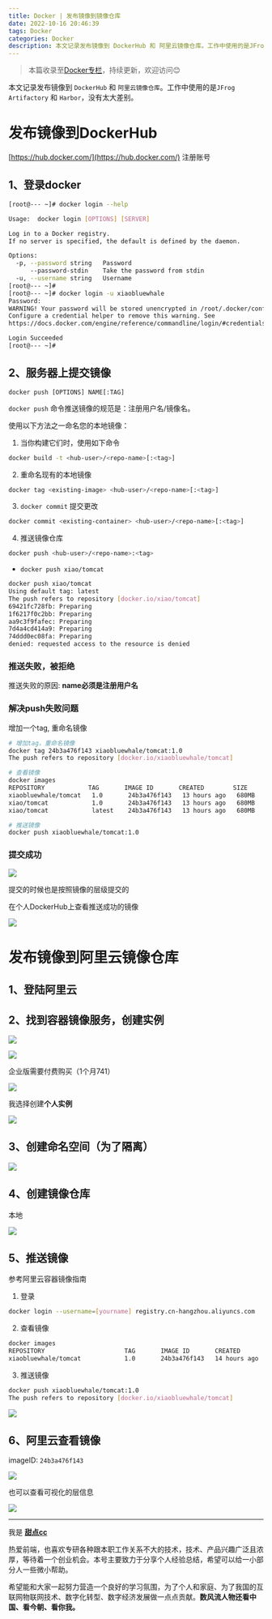 ```yaml
---
title: Docker | 发布镜像到镜像仓库
date: 2022-10-16 20:46:39
tags: Docker
categories: Docker
description: 本文记录发布镜像到 DockerHub 和 阿里云镜像仓库。工作中使用的是JFrog Artifactory 和 Harbor，没有太大差别。
---
```


> 本篇收录至[Docker专栏](https://blog.i-xiao.space/categories/Docker/)，持续更新，欢迎访问😊

本文记录发布镜像到 `DockerHub` 和 `阿里云镜像仓库`。工作中使用的是`JFrog Artifactory` 和 `Harbor`，没有太大差别。

# 发布镜像到DockerHub
[https://hub.docker.com/](https://hub.docker.com/) 注册账号

## 1、登录docker

```bash
[root@--- ~]# docker login --help

Usage:  docker login [OPTIONS] [SERVER]

Log in to a Docker registry.
If no server is specified, the default is defined by the daemon.

Options:
  -p, --password string   Password
      --password-stdin    Take the password from stdin
  -u, --username string   Username
[root@--- ~]#
[root@--- ~]# docker login -u xiaobluewhale
Password:
WARNING! Your password will be stored unencrypted in /root/.docker/config.json.
Configure a credential helper to remove this warning. See
https://docs.docker.com/engine/reference/commandline/login/#credentials-store

Login Succeeded
[root@--- ~]#
```

## 2、服务器上提交镜像

`docker push [OPTIONS] NAME[:TAG]`

`docker push` 命令推送镜像的规范是：注册用户名/镜像名。

使用以下方法之一命名您的本地镜像：

1. 当你构建它们时，使用如下命令

```bash
docker build -t <hub-user>/<repo-name>[:<tag>]
```

2. 重命名现有的本地镜像

```bash
docker tag <existing-image> <hub-user>/<repo-name>[:<tag>]
```

3. `docker commit` 提交更改

```bash
docker commit <existing-container> <hub-user>/<repo-name>[:<tag>]
```

4. 推送镜像仓库

```bash
docker push <hub-user>/<repo-name>:<tag>
```

- `docker push xiao/tomcat`

```bash
docker push xiao/tomcat
Using default tag: latest
The push refers to repository [docker.io/xiao/tomcat]
69421fc728fb: Preparing
1f6217f0c2bb: Preparing
aa9c3f9fafec: Preparing
7d4a4cd414a9: Preparing
74ddd0ec08fa: Preparing
denied: requested access to the resource is denied
```

### 推送失败，被拒绝

推送失败的原因: **name必须是注册用户名**

### 解决push失败问题

增加一个tag, 重命名镜像

```bash
# 增加tag，重命名镜像
docker tag 24b3a476f143 xiaobluewhale/tomcat:1.0
The push refers to repository [docker.io/xiaobluewhale/tomcat]

# 查看镜像
docker images
REPOSITORY            TAG       IMAGE ID       CREATED        SIZE
xiaobluewhale/tomcat   1.0       24b3a476f143   13 hours ago   680MB
xiao/tomcat            1.0       24b3a476f143   13 hours ago   680MB
xiao/tomcat            latest    24b3a476f143   13 hours ago   680MB

# 推送镜像
docker push xiaobluewhale/tomcat:1.0
```

### 提交成功

![](https://pic1.imgdb.cn/item/634c984c16f2c2beb145f7bc.jpg)

提交的时候也是按照镜像的层级提交的

在个人DockerHub上查看推送成功的镜像

![](https://pic1.imgdb.cn/item/634c985b16f2c2beb14602fd.jpg)

# 发布镜像到阿里云镜像仓库

## 1、登陆阿里云

## 2、找到容器镜像服务，创建实例

![](https://pic1.imgdb.cn/item/634c986916f2c2beb1460b7d.jpg)

![](https://pic1.imgdb.cn/item/634c987a16f2c2beb14617bb.jpg)

企业版需要付费购买（1个月741）

![](https://pic1.imgdb.cn/item/634c988c16f2c2beb14623ef.jpg)

我选择创建**个人实例**

![](https://pic1.imgdb.cn/item/634c989c16f2c2beb14632b8.jpg)

## 3、创建命名空间（为了隔离）

![](https://pic1.imgdb.cn/item/634c98ab16f2c2beb1463e3f.jpg)

## 4、创建镜像仓库

本地

![](https://pic1.imgdb.cn/item/634c98ba16f2c2beb1464b58.jpg)

## 5、推送镜像

参考阿里云容器镜像指南

1. 登录

```bash
docker login --username=[yourname] registry.cn-hangzhou.aliyuncs.com
```

2. 查看镜像

```bash
docker images
REPOSITORY                      TAG       IMAGE ID       CREATED        SIZE
xiaobluewhale/tomcat            1.0       24b3a476f143   14 hours ago   680MB
```

3. 推送镜像

```bash
docker push xiaobluewhale/tomcat:1.0
The push refers to repository [docker.io/xiaobluewhale/tomcat]
```

![](https://pic1.imgdb.cn/item/634c98cb16f2c2beb1465751.jpg)

## 6、阿里云查看镜像

imageID: `24b3a476f143`

![](https://pic1.imgdb.cn/item/634c98da16f2c2beb14662d9.jpg)

也可以查看可视化的层信息

![](https://pic1.imgdb.cn/item/634c98e716f2c2beb1466ce7.jpg)

---

我是 [**甜点cc**](https://blog.i-xiao.space/)

热爱前端，也喜欢专研各种跟本职工作关系不大的技术，技术、产品兴趣广泛且浓厚，等待着一个创业机会。本号主要致力于分享个人经验总结，希望可以给一小部分人一些微小帮助。

希望能和大家一起努力营造一个良好的学习氛围，为了个人和家庭、为了我国的互联网物联网技术、数字化转型、数字经济发展做一点点贡献。**数风流人物还看中国、看今朝、看你我。**
